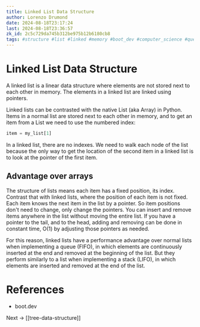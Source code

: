 ```yaml
---
title: Linked List Data Structure
author: Lorenzo Drumond
date: 2024-08-18T23:17:24
last: 2024-08-18T23:36:57
zk_id: 2c5c729da745b312be975b12b6180cb8
tags: #structure #list #linked #memory #boot_dev #computer_science #queue #programming #data
---
```



# Linked List Data Structure

A linked list is a linear data structure where elements are not stored next to each other in memory. The elements in a linked list are linked using pointers.

Linked lists can be contrasted with the native List (aka Array) in Python. Items in a normal list are stored next to each other in memory, and to get an item from a List we need to use the numbered index:

```python
item = my_list[1]
```

In a linked list, there are no indexes. We need to walk each node of the list because the only way to get the location of the second item in a linked list is to look at the pointer of the first item.

## Advantage over arrays

The structure of lists means each item has a fixed position, its index.
Contrast that with linked lists, where the position of each item is not fixed.
Each item knows the next item in the list by a pointer. So item positions don't
need to change, only change the pointers. You can insert and remove items
anywhere in the list without moving the entire list. If you have a pointer to
the tail, and to the head, adding and removing can be done in constant time,
O(1) by adjusting those pointers as needed.

For this reason, linked lists have a performance advantage over normal lists when implementing a queue (FIFO), in which elements are continuously inserted at the end and removed at the beginning of the list. But they perform similarly to a list when implementing a stack (LIFO), in which elements are inserted and removed at the end of the list.

# References

- boot.dev

Next -> [[tree-data-structure]]
